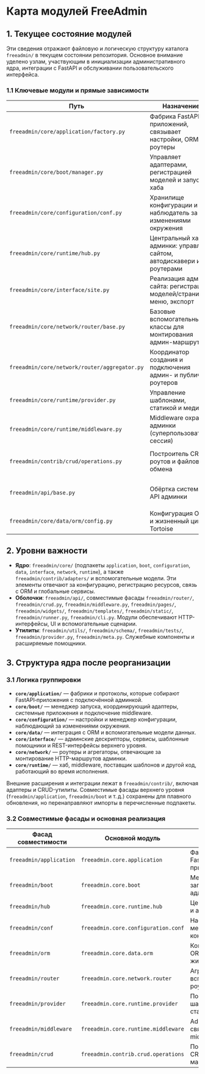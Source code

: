 # Карта модулей FreeAdmin

## 1. Текущее состояние модулей

Эти сведения отражают файловую и логическую структуру каталога `freeadmin/` в текущем состоянии репозитория. Основное внимание уделено узлам, участвующим в инициализации административного ядра, интеграции с FastAPI и обслуживании пользовательского интерфейса.

### 1.1 Ключевые модули и прямые зависимости

| Путь | Назначение | Прямые зависимости первого порядка |
| --- | --- | --- |
| `freeadmin/core/application/factory.py` | Фабрика FastAPI-приложений, связывает настройки, ORM и роутеры | `freeadmin.core.boot.BootManager`, `freeadmin.core.data.orm.ORMConfig/ORMLifecycle`, `freeadmin.core.network.router.AdminRouter`, `freeadmin.core.runtime.hub.admin_site` |
| `freeadmin/core/boot/manager.py` | Управляет адаптерами, регистрацией моделей и запуском хаба | Реестр адаптеров (`freeadmin.contrib.adapters`), системные настройки (`freeadmin.core.configuration.conf`), посредник `freeadmin.core.runtime.middleware.AdminGuardMiddleware`, хаб `freeadmin.core.runtime.hub` |
| `freeadmin/core/configuration/conf.py` | Хранилище конфигурации и наблюдатель за изменениями окружения | `os`, `pathlib`, синхронизация через `threading.RLock` |
| `freeadmin/core/runtime/hub.py` | Центральный хаб админки: управляет сайтом, автодискавери и роутерами | Настройки (`freeadmin.core.configuration.conf`), `freeadmin.core.interface.site.AdminSite`, `freeadmin.core.interface.discovery.DiscoveryService`, `freeadmin.core.network.router.AdminRouter`, `freeadmin.core.boot.admin` |
| `freeadmin/core/interface/site.py` | Реализация админ-сайта: регистрация моделей/страниц, меню, экспорт | Сервисы интерфейса (`freeadmin.core.interface.*`), адаптеры, CRUD, API карточек, поставщик шаблонов, проверки миграций |
| `freeadmin/core/network/router/base.py` | Базовые вспомогательные классы для монтирования админ-маршрутов | `fastapi.FastAPI`, `freeadmin.core.interface.templates.TemplateService`, `freeadmin.core.interface.site.AdminSite` |
| `freeadmin/core/network/router/aggregator.py` | Координатор создания и подключения админ- и публичных роутеров | `freeadmin.core.network.router.base.RouterFoundation`, `fastapi.APIRouter`, `freeadmin.core.interface.site.AdminSite`, `freeadmin.core.interface.templates.TemplateService` |
| `freeadmin/core/runtime/provider.py` | Управление шаблонами, статикой и медиа | `fastapi`, `starlette.staticfiles.StaticFiles`, `freeadmin.core.configuration.conf.FreeAdminSettings`, `freeadmin.core.interface.settings.system_config` |
| `freeadmin/core/runtime/middleware.py` | Middleware охраны админки (суперпользователь, сессия) | `starlette` middleware, `freeadmin.core.configuration.conf`, `freeadmin.core.interface.settings`, `freeadmin.core.boot.admin` |
| `freeadmin/contrib/crud/operations.py` | Построитель CRUD-роутов и файлового обмена | `fastapi`, сервисы `freeadmin.core.interface`, `freeadmin.core.configuration.conf`, `freeadmin.core.interface.settings`, `freeadmin.core.interface.services` |
| `freeadmin/api/base.py` | Обёртка системного API админки | `fastapi.APIRouter`, `freeadmin.contrib.adapters.BaseAdapter`, системные API `freeadmin.apps.system.api.views`, сервисы `freeadmin.core.interface` |
| `freeadmin/core/data/orm/config.py` | Конфигурация ORM и жизненный цикл Tortoise | `tortoise` ORM, реестр адаптеров, классификатор ошибок миграций (`freeadmin.utils.migration_errors`) |

## 2. Уровни важности

- **Ядро**: `freeadmin/core/` (подпакеты `application`, `boot`, `configuration`, `data`, `interface`, `network`, `runtime`), а также `freeadmin/contrib/adapters/` и вспомогательные модели. Эти элементы отвечают за конфигурацию, регистрацию ресурсов, связь с ORM и глобальные сервисы.
- **Оболочки**: `freeadmin/api/`, совместимые фасады `freeadmin/router/`, `freeadmin/crud.py`, `freeadmin/middleware.py`, `freeadmin/pages/`, `freeadmin/widgets/`, `freeadmin/templates/`, `freeadmin/static/`, `freeadmin/runner.py`, `freeadmin/cli.py`. Модули обеспечивают HTTP-интерфейсы, UI и вспомогательные сценарии.
- **Утилиты**: `freeadmin/utils/`, `freeadmin/schema/`, `freeadmin/tests/`, `freeadmin/provider.py`, `freeadmin/meta.py`. Служебные компоненты и расширяемые помощники.

## 3. Структура ядра после реорганизации

### 3.1 Логика группировки

* **`core/application/`** — фабрики и протоколы, которые собирают FastAPI‑приложения с подключённой админкой.
* **`core/boot/`** — менеджер запуска, координирующий адаптеры, системные приложения и подключение middleware.
* **`core/configuration/`** — настройки и менеджер конфигурации, наблюдающий за изменениями окружения.
* **`core/data/`** — интеграция с ORM и вспомогательные модели данных.
* **`core/interface/`** — админские дескрипторы, сервисы, шаблонные помощники и REST-интерфейсы верхнего уровня.
* **`core/network/`** — роутеры и агрегаторы, отвечающие за монтирование HTTP-маршрутов админки.
* **`core/runtime/`** — хаб, middleware, поставщик шаблонов и другой код, работающий во время исполнения.

Внешние расширения и интеграции лежат в `freeadmin/contrib/`, включая адаптеры и CRUD-утилиты. Совместимые фасады верхнего уровня (`freeadmin/application`, `freeadmin/boot` и т. д.) сохранены для плавного обновления, но перенаправляют импорты в перечисленные подпакеты.

### 3.2 Совместимые фасады и основная реализация

| Фасад совместимости | Основной модуль | Назначение |
| --- | --- | --- |
| `freeadmin/application` | `freeadmin.core.application` | Фабрики FastAPI-приложений. |
| `freeadmin/boot` | `freeadmin.core.boot` | Менеджер запуска и адаптеры. |
| `freeadmin/hub` | `freeadmin.core.runtime.hub` | Центральный хаб и автодискавери. |
| `freeadmin/conf` | `freeadmin.core.configuration.conf` | Настройки и менеджер конфигурации. |
| `freeadmin/orm` | `freeadmin.core.data.orm` | Конфигурация ORM и жизненный цикл. |
| `freeadmin/router` | `freeadmin.core.network.router` | Агрегаторы и вспомогательные роутеры. |
| `freeadmin/provider` | `freeadmin.core.runtime.provider` | Поставщик шаблонов и статики. |
| `freeadmin/middleware` | `freeadmin.core.runtime.middleware` | AdminGuard и связанные middleware. |
| `freeadmin/crud` | `freeadmin.contrib.crud.operations` | Построитель CRUD-маршрутов. |
